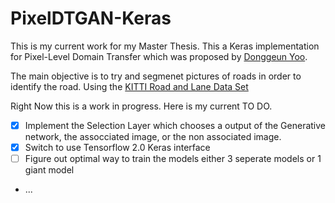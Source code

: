 # PixelDTGAN-Keras

This is my current work for my Master Thesis. This a Keras implementation for Pixel-Level Domain Transfer which was proposed by [Donggeun Yoo](https://dgyoo.github.io/). 

The main objective is to try and segmenet pictures of roads in order to identify the road. Using the [KITTI Road and Lane Data Set](http://www.cvlibs.net/datasets/kitti/eval_road.php)

Right Now this is a work in progress. Here is my current TO DO.

* [x] Implement the Selection Layer which chooses a output of the Generative network, the assocciated image, or the non associated image.
* [x] Switch to use Tensorflow 2.0 Keras interface 
* [ ] Figure out optimal way to train the models either 3 seperate models or 1 giant model
* ...
